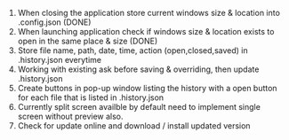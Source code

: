 1. When closing the application store current windows size & location into .config.json (DONE)
2. When launching application check if windows size & location exists to open in the same place & size (DONE)
3. Store file name, path, date, time, action (open,closed,saved) in .history.json everytime
3. Working with existing ask before saving & overriding, then update .history.json
4. Create buttons in pop-up window listing the history with a open button for each file that is listed in .history.json
5. Currently split screen availble by default need to implement single screen without preview also.
6. Check for update online and download / install updated version